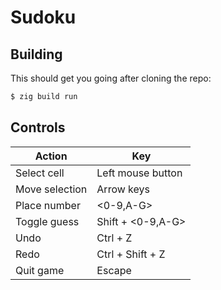 # Sudoku

## Building

This should get you going after cloning the repo:
```sh
$ zig build run
```

## Controls

| Action         | Key                |
|----------------|--------------------|
| Select cell    | Left mouse button  |
| Move selection | Arrow keys         |
| Place number   | <0-9,A-G>          |
| Toggle guess   | Shift + <0-9,A-G>  |
| Undo           | Ctrl + Z           |
| Redo           | Ctrl + Shift + Z   |
| Quit game      | Escape             |
